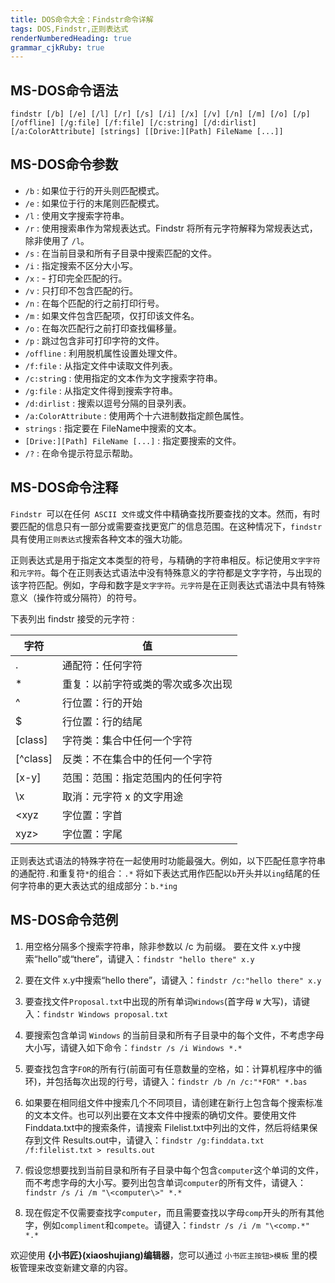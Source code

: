 ```yaml
---
title: DOS命令大全：Findstr命令详解
tags: DOS,Findstr,正则表达式
renderNumberedHeading: true
grammar_cjkRuby: true
---
```


## MS-DOS命令语法
```
findstr [/b] [/e] [/l] [/r] [/s] [/i] [/x] [/v] [/n] [/m] [/o] [/p] [/offline] [/g:file] [/f:file] [/c:string] [/d:dirlist] [/a:ColorAttribute] [strings] [[Drive:][Path] FileName [...]]
```

## MS-DOS命令参数
- `/b` : 如果位于行的开头则匹配模式。
- `/e` : 如果位于行的末尾则匹配模式。
- `/l` : 使用文字搜索字符串。
- `/r` : 使用搜索串作为常规表达式。Findstr 将所有元字符解释为常规表达式，除非使用了 `/l`。
- `/s` : 在当前目录和所有子目录中搜索匹配的文件。
- `/i` : 指定搜索不区分大小写。
- `/x` : - 打印完全匹配的行。
- `/v` : 只打印不包含匹配的行。
- `/n` : 在每个匹配的行之前打印行号。
- `/m` : 如果文件包含匹配项，仅打印该文件名。
- `/o` : 在每次匹配行之前打印查找偏移量。
- `/p` : 跳过包含非可打印字符的文件。
- `/offline` : 利用脱机属性设置处理文件。
- `/f:file` : 从指定文件中读取文件列表。
- `/c:strin`g : 使用指定的文本作为文字搜索字符串。
- `/g:file` : 从指定文件得到搜索字符串。
- `/d:dirlist` : 搜索以逗号分隔的目录列表。
- `/a:ColorAttribute` : 使用两个十六进制数指定颜色属性。
- `strings` : 指定要在 FileName中搜索的文本。
- `[Drive:][Path] FileName [...]` : 指定要搜索的文件。
- `/?` : 在命令提示符显示帮助。

## MS-DOS命令注释

`Findstr `可以在任何` ASCII 文件`或文件中精确查找所要查找的文本。然而，有时要匹配的信息只有一部分或需要查找更宽广的信息范围。在这种情况下，`findstr `具有使用`正则表达式`搜索各种文本的强大功能。

正则表达式是用于指定文本类型的符号，与精确的字符串相反。标记使用`文字字符`和`元字符`。每个在正则表达式语法中没有特殊意义的字符都是文字字符，与出现的该字符匹配。例如，字母和数字是`文字字符`。`元字符`是在正则表达式语法中具有特殊意义（操作符或分隔符）的符号。

下表列出 findstr 接受的元字符 :

|  字符   |  值   |
| ---------     | ------ |
|.	 		 |通配符：任何字符|
|*	 		 |重复：以前字符或类的零次或多次出现|
|^	 		 |行位置：行的开始|
|\$	 		 |行位置：行的结尾|
|\[class]	|字符类：集合中任何一个字符|
|\[^class]	|反类：不在集合中的任何一个字符|
|\[x-y]	 	|范围：范围：指定范围内的任何字符|
|\x			  |取消：元字符 x 的文字用途|
|\<xyz	  | 字位置：字首 |
|xyz>	  | 字位置：字尾 |


正则表达式语法的特殊字符在一起使用时功能最强大。例如，以下匹配任意字符串的通配符`.`和重复符`*`的组合：`.*`
将如下表达式用作匹配以`b`开头并以`ing`结尾的任何字符串的更大表达式的组成部分：`b.*ing`

## MS-DOS命令范例
1. 用空格分隔多个搜索字符串，除非参数以 /c 为前缀。  	要在文件 x.y中搜索“hello”或“there”，请键入：`findstr "hello there" x.y`
  
2. 要在文件 x.y中搜索“hello there”，请键入：`findstr /c:"hello there" x.y`

3. 要查找文件`Proposal.txt`中出现的所有单词`Windows`(首字母 `W` 大写)，请键入：`findstr Windows proposal.txt`

4. 要搜索包含单词 `Windows` 的当前目录和所有子目录中的每个文件，不考虑字母大小写，请键入如下命令：`findstr /s /i Windows *.*`

5. 要查找包含字`FOR`的所有行(前面可有任意数量的空格，如：计算机程序中的循环)，并包括每次出现的行号，请键入：`findstr /b /n /c:"*FOR" *.bas`

6. 如果要在相同组文件中搜索几个不同项目，请创建在新行上包含每个搜索标准的文本文件。也可以列出要在文本文件中搜索的确切文件。要使用文件 Finddata.txt中的搜索条件，请搜索 Filelist.txt中列出的文件，然后将结果保存到文件 Results.out中，请键入：`findstr /g:finddata.txt /f:filelist.txt > results.out`

7. 假设您想要找到当前目录和所有子目录中每个包含`computer`这个单词的文件，而不考虑字母的大小写。要列出包含单词`computer`的所有文件，请键入：`findstr /s /i /m "\<computer\>" *.*`

8. 现在假定不仅需要查找字`computer`，而且需要查找以字母`comp`开头的所有其他字，例如`compliment`和`compete`。请键入：`findstr /s /i /m "\<comp.*" *.*`

欢迎使用 **{小书匠}(xiaoshujiang)编辑器**，您可以通过 `小书匠主按钮>模板` 里的模板管理来改变新建文章的内容。